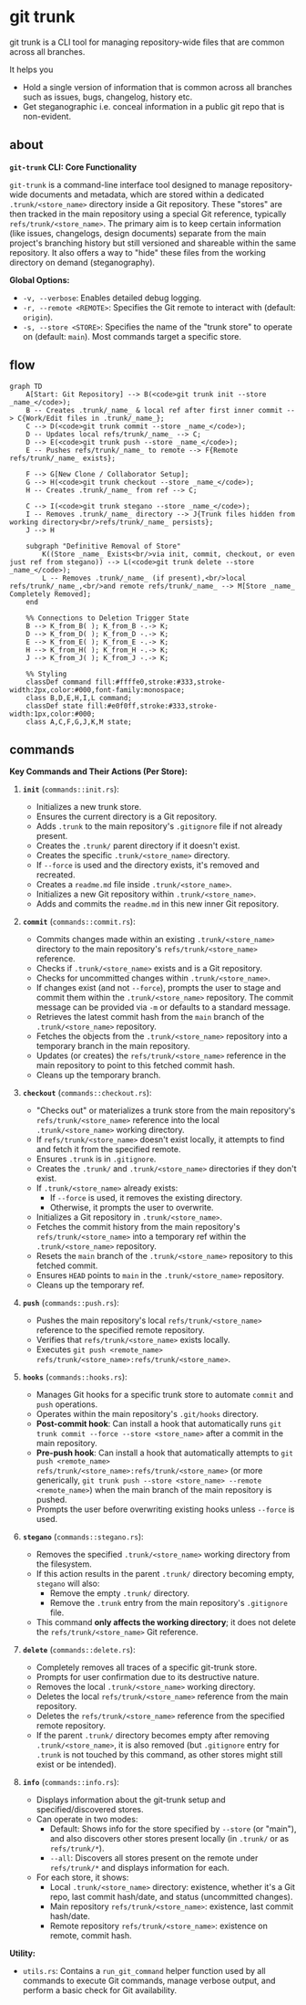 # git trunk

git trunk is a CLI tool for managing repository-wide files that are common across all branches. 

It helps you 
- Hold a single version of information that is common across all branches such as issues, bugs, changelog, history etc.
- Get steganographic i.e. conceal information in a public git repo that is non-evident.


## about 
**`git-trunk` CLI: Core Functionality**

`git-trunk` is a command-line interface tool designed to manage repository-wide documents and metadata, which are stored within a dedicated `.trunk/<store_name>` directory inside a Git repository. These "stores" are then tracked in the main repository using a special Git reference, typically `refs/trunk/<store_name>`. The primary aim is to keep certain information (like issues, changelogs, design documents) separate from the main project's branching history but still versioned and shareable within the same repository. It also offers a way to "hide" these files from the working directory on demand (steganography).

**Global Options:**

*   `-v, --verbose`: Enables detailed debug logging.
*   `-r, --remote <REMOTE>`: Specifies the Git remote to interact with (default: `origin`).
*   `-s, --store <STORE>`: Specifies the name of the "trunk store" to operate on (default: `main`). Most commands target a specific store.

## flow

```mermaid
graph TD
    A[Start: Git Repository] --> B(<code>git trunk init --store _name_</code>);
    B -- Creates .trunk/_name_ & local ref after first inner commit --> C{Work/Edit files in .trunk/_name_};
    C --> D(<code>git trunk commit --store _name_</code>);
    D -- Updates local refs/trunk/_name_ --> C;
    D --> E(<code>git trunk push --store _name_</code>);
    E -- Pushes refs/trunk/_name_ to remote --> F{Remote refs/trunk/_name_ exists};

    F --> G[New Clone / Collaborator Setup];
    G --> H(<code>git trunk checkout --store _name_</code>);
    H -- Creates .trunk/_name_ from ref --> C;

    C --> I(<code>git trunk stegano --store _name_</code>);
    I -- Removes .trunk/_name_ directory --> J{Trunk files hidden from working directory<br/>refs/trunk/_name_ persists};
    J --> H

    subgraph "Definitive Removal of Store"
        K((Store _name_ Exists<br/>via init, commit, checkout, or even just ref from stegano)) --> L(<code>git trunk delete --store _name_</code>);
        L -- Removes .trunk/_name_ (if present),<br/>local refs/trunk/_name_,<br/>and remote refs/trunk/_name_ --> M[Store _name_ Completely Removed];
    end
    
    %% Connections to Deletion Trigger State
    B --> K_from_B( ); K_from_B -.-> K;
    D --> K_from_D( ); K_from_D -.-> K; 
    E --> K_from_E( ); K_from_E -.-> K; 
    H --> K_from_H( ); K_from_H -.-> K; 
    J --> K_from_J( ); K_from_J -.-> K; 

    %% Styling
    classDef command fill:#ffffe0,stroke:#333,stroke-width:2px,color:#000,font-family:monospace;
    class B,D,E,H,I,L command;
    classDef state fill:#e0f0ff,stroke:#333,stroke-width:1px,color:#000;
    class A,C,F,G,J,K,M state;
```

## commands

**Key Commands and Their Actions (Per Store):**

1.  **`init`** (`commands::init.rs`):
    *   Initializes a new trunk store.
    *   Ensures the current directory is a Git repository.
    *   Adds `.trunk` to the main repository's `.gitignore` file if not already present.
    *   Creates the `.trunk/` parent directory if it doesn't exist.
    *   Creates the specific `.trunk/<store_name>` directory.
    *   If `--force` is used and the directory exists, it's removed and recreated.
    *   Creates a `readme.md` file inside `.trunk/<store_name>`.
    *   Initializes a new Git repository within `.trunk/<store_name>`.
    *   Adds and commits the `readme.md` in this new inner Git repository.

2.  **`commit`** (`commands::commit.rs`):
    *   Commits changes made within an existing `.trunk/<store_name>` directory to the main repository's `refs/trunk/<store_name>` reference.
    *   Checks if `.trunk/<store_name>` exists and is a Git repository.
    *   Checks for uncommitted changes within `.trunk/<store_name>`.
    *   If changes exist (and not `--force`), prompts the user to stage and commit them within the `.trunk/<store_name>` repository. The commit message can be provided via `-m` or defaults to a standard message.
    *   Retrieves the latest commit hash from the `main` branch of the `.trunk/<store_name>` repository.
    *   Fetches the objects from the `.trunk/<store_name>` repository into a temporary branch in the main repository.
    *   Updates (or creates) the `refs/trunk/<store_name>` reference in the main repository to point to this fetched commit hash.
    *   Cleans up the temporary branch.

3.  **`checkout`** (`commands::checkout.rs`):
    *   "Checks out" or materializes a trunk store from the main repository's `refs/trunk/<store_name>` reference into the local `.trunk/<store_name>` working directory.
    *   If `refs/trunk/<store_name>` doesn't exist locally, it attempts to find and fetch it from the specified remote.
    *   Ensures `.trunk` is in `.gitignore`.
    *   Creates the `.trunk/` and `.trunk/<store_name>` directories if they don't exist.
    *   If `.trunk/<store_name>` already exists:
        *   If `--force` is used, it removes the existing directory.
        *   Otherwise, it prompts the user to overwrite.
    *   Initializes a Git repository in `.trunk/<store_name>`.
    *   Fetches the commit history from the main repository's `refs/trunk/<store_name>` into a temporary ref within the `.trunk/<store_name>` repository.
    *   Resets the `main` branch of the `.trunk/<store_name>` repository to this fetched commit.
    *   Ensures `HEAD` points to `main` in the `.trunk/<store_name>` repository.
    *   Cleans up the temporary ref.

4.  **`push`** (`commands::push.rs`):
    *   Pushes the main repository's local `refs/trunk/<store_name>` reference to the specified remote repository.
    *   Verifies that `refs/trunk/<store_name>` exists locally.
    *   Executes `git push <remote_name> refs/trunk/<store_name>:refs/trunk/<store_name>`.

5.  **`hooks`** (`commands::hooks.rs`):
    *   Manages Git hooks for a specific trunk store to automate `commit` and `push` operations.
    *   Operates within the main repository's `.git/hooks` directory.
    *   **Post-commit hook**: Can install a hook that automatically runs `git trunk commit --force --store <store_name>` after a commit in the main repository.
    *   **Pre-push hook**: Can install a hook that automatically attempts to `git push <remote_name> refs/trunk/<store_name>:refs/trunk/<store_name>` (or more generically, `git trunk push --store <store_name> --remote <remote_name>`) when the main branch of the main repository is pushed.
    *   Prompts the user before overwriting existing hooks unless `--force` is used.

6.  **`stegano`** (`commands::stegano.rs`):
    *   Removes the specified `.trunk/<store_name>` working directory from the filesystem.
    *   If this action results in the parent `.trunk/` directory becoming empty, `stegano` will also:
        *   Remove the empty `.trunk/` directory.
        *   Remove the `.trunk` entry from the main repository's `.gitignore` file.
    *   This command **only affects the working directory**; it does not delete the `refs/trunk/<store_name>` Git reference.

7.  **`delete`** (`commands::delete.rs`):
    *   Completely removes all traces of a specific git-trunk store.
    *   Prompts for user confirmation due to its destructive nature.
    *   Removes the local `.trunk/<store_name>` working directory.
    *   Deletes the local `refs/trunk/<store_name>` reference from the main repository.
    *   Deletes the `refs/trunk/<store_name>` reference from the specified remote repository.
    *   If the parent `.trunk/` directory becomes empty after removing `.trunk/<store_name>`, it is also removed (but `.gitignore` entry for `.trunk` is not touched by this command, as other stores might still exist or be intended).

8.  **`info`** (`commands::info.rs`):
    *   Displays information about the git-trunk setup and specified/discovered stores.
    *   Can operate in two modes:
        *   Default: Shows info for the store specified by `--store` (or "main"), and also discovers other stores present locally (in `.trunk/` or as `refs/trunk/*`).
        *   `--all`: Discovers all stores present on the remote under `refs/trunk/*` and displays information for each.
    *   For each store, it shows:
        *   Local `.trunk/<store_name>` directory: existence, whether it's a Git repo, last commit hash/date, and status (uncommitted changes).
        *   Main repository `refs/trunk/<store_name>`: existence, last commit hash/date.
        *   Remote repository `refs/trunk/<store_name>`: existence on remote, commit hash.

**Utility:**

*   `utils.rs`: Contains a `run_git_command` helper function used by all commands to execute Git commands, manage verbose output, and perform a basic check for Git availability.



